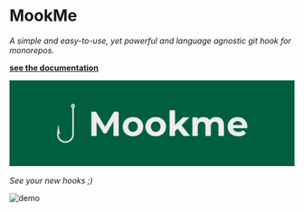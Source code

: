# MookMe

*A simple and easy-to-use, yet powerful and language agnostic git hook for monorepos.*

**[see the documentation](docs.mookme.org)**

<img src="assets/banner.png" alt="demo" width="600"/>

*See your new hooks ;)*

<img src="assets/demo.gif" alt="demo" width="600"/>
